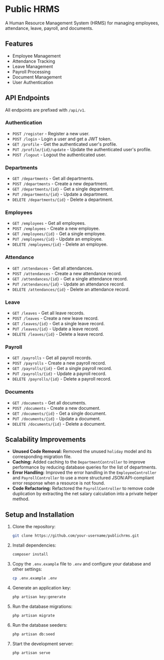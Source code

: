 # Public HRMS

A Human Resource Management System (HRMS) for managing employees, attendance, leave, payroll, and documents.

## Features

*   Employee Management
*   Attendance Tracking
*   Leave Management
*   Payroll Processing
*   Document Management
*   User Authentication

## API Endpoints

All endpoints are prefixed with `/api/v1`.

### Authentication

*   `POST /register` - Register a new user.
*   `POST /login` - Login a user and get a JWT token.
*   `GET /profile` - Get the authenticated user's profile.
*   `PUT /profile/{id}/update` - Update the authenticated user's profile.
*   `POST /logout` - Logout the authenticated user.

### Departments

*   `GET /departments` - Get all departments.
*   `POST /departments` - Create a new department.
*   `GET /departments/{id}` - Get a single department.
*   `PUT /departments/{id}` - Update a department.
*   `DELETE /departments/{id}` - Delete a department.

### Employees

*   `GET /employees` - Get all employees.
*   `POST /employees` - Create a new employee.
*   `GET /employees/{id}` - Get a single employee.
*   `PUT /employees/{id}` - Update an employee.
*   `DELETE /employees/{id}` - Delete an employee.

### Attendance

*   `GET /attendances` - Get all attendances.
*   `POST /attendances` - Create a new attendance record.
*   `GET /attendances/{id}` - Get a single attendance record.
*   `PUT /attendances/{id}` - Update an attendance record.
*   `DELETE /attendances/{id}` - Delete an attendance record.

### Leave

*   `GET /leaves` - Get all leave records.
*   `POST /leaves` - Create a new leave record.
*   `GET /leaves/{id}` - Get a single leave record.
*   `PUT /leaves/{id}` - Update a leave record.
*   `DELETE /leaves/{id}` - Delete a leave record.

### Payroll

*   `GET /payrolls` - Get all payroll records.
*   `POST /payrolls` - Create a new payroll record.
*   `GET /payrolls/{id}` - Get a single payroll record.
*   `PUT /payrolls/{id}` - Update a payroll record.
*   `DELETE /payrolls/{id}` - Delete a payroll record.

### Documents

*   `GET /documents` - Get all documents.
*   `POST /documents` - Create a new document.
*   `GET /documents/{id}` - Get a single document.
*   `PUT /documents/{id}` - Update a document.
*   `DELETE /documents/{id}` - Delete a document.

## Scalability Improvements

*   **Unused Code Removal:** Removed the unused `holiday` model and its corresponding migration file.
*   **Caching:** Added caching to the `DepartmentController` to improve performance by reducing database queries for the list of departments.
*   **Error Handling:** Improved the error handling in the `EmployeeController` and `PayrollController` to use a more structured JSON:API-compliant error response when a resource is not found.
*   **Code Refactoring:** Refactored the `PayrollController` to remove code duplication by extracting the net salary calculation into a private helper method.

## Setup and Installation

1.  Clone the repository:
    ```bash
    git clone https://github.com/your-username/publichrms.git
    ```
2.  Install dependencies:
    ```bash
    composer install
    ```
3.  Copy the `.env.example` file to `.env` and configure your database and other settings:
    ```bash
    cp .env.example .env
    ```
4.  Generate an application key:
    ```bash
    php artisan key:generate
    ```
5.  Run the database migrations:
    ```bash
    php artisan migrate
    ```
6.  Run the database seeders:
    ```bash
    php artisan db:seed
    ```
7.  Start the development server:
    ```bash
    php artisan serve
    ```
